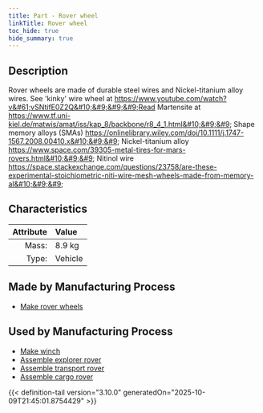 ```yaml
---
title: Part - Rover wheel
linkTitle: Rover wheel
toc_hide: true
hide_summary: true
---
```

<!-- This is generated by the MarsSim HelpGenertor, do not edit. -->

## Description
Rover wheels are made of durable steel wires and Nickel-titanium alloy wires.&#10;&#9;&#9;&#9;See &#39;kinky&#39; wire wheel at https://www.youtube.com/watch?v&#61;vSNtifE0Z2Q&#10;&#9;&#9;&#9;Read Martensite at https://www.tf.uni-kiel.de/matwis/amat/iss/kap_8/backbone/r8_4_1.html&#10;&#9;&#9;    Shape memory alloys (SMAs) https://onlinelibrary.wiley.com/doi/10.1111/j.1747-1567.2008.00410.x&#10;&#9;&#9;    Nickel-titanium alloy https://www.space.com/39305-metal-tires-for-mars-rovers.html&#10;&#9;&#9;    Nitinol wire https://space.stackexchange.com/questions/23758/are-these-experimental-stoichiometric-niti-wire-mesh-wheels-made-from-memory-al&#10;&#9;&#9;

## Characteristics

| Attribute      | Value |
|--------:|:------|
|Mass:|8.9 kg|
|Type:|Vehicle|

## Made by Manufacturing Process

- [Make rover wheels](/docs/definitions/process/make-rover-wheels)

## Used by Manufacturing Process

- [Make winch](/docs/definitions/process/make-winch)
- [Assemble explorer rover](/docs/definitions/process/assemble-explorer-rover)
- [Assemble transport rover](/docs/definitions/process/assemble-transport-rover)
- [Assemble cargo rover](/docs/definitions/process/assemble-cargo-rover)



{{< definition-tail version="3.10.0" generatedOn="2025-10-09T21:45:01.8754429" >}}



